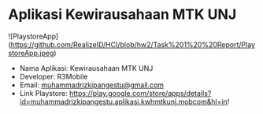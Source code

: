 # Aplikasi Kewirausahaan MTK UNJ
![PlaystoreApp] (https://github.com/RealizeID/HCI/blob/hw2/Task%201%20%20Report/PlaystoreApp.jpeg)
* Nama Aplikasi: Kewirausahaan MTK UNJ
* Developer: R3Mobile
* Email: muhammadrizkipangestu@gmail.com
* Link Playstore: https://play.google.com/store/apps/details?id=muhammadrizkipangestu.aplikasi.kwhmtkunj.mobcom&hl=in!
